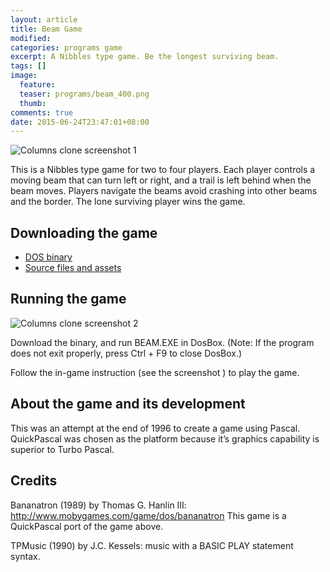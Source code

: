 ```yaml
---
layout: article
title: Beam Game
modified:
categories: programs game
excerpt: A Nibbles type game. Be the longest surviving beam.
tags: []
image:
  feature: 
  teaser: programs/beam_400.png
  thumb:
comments: true
date: 2015-06-24T23:47:01+08:00
---
```


<aside>
<img alt="Columns clone screenshot 1" src="{{ site_url }}/images/programs/beam_screenshot_01.png">
</aside>

This is a Nibbles type game for two to four players. Each player controls a moving beam that can turn left or right, and a trail is left behind when the beam moves. Players navigate the beams avoid crashing into other beams and the border. The lone surviving player wins the game.

## Downloading the game

- [DOS binary](assets/beam/beam.zip)
- [Source files and assets](assets/beam/beam_src.zip)


<div style="clear:both"></div>

## Running the game

<aside>
<img alt="Columns clone screenshot 2" src="{{ site_url }}/images/programs/beam_screenshot_02.png">
</aside>

Download the binary, and run BEAM.EXE in DosBox. (Note: If the program does not exit properly, press Ctrl + F9 to close DosBox.)

Follow the in-game instruction (see the screenshot
) to play the game.

<div style="clear:both"></div>

## About the game and its development

This was an attempt at the end of 1996 to create a game using Pascal. QuickPascal was chosen as the platform because it’s graphics capability is superior to Turbo Pascal.

## Credits

Bananatron (1989) by Thomas G. Hanlin III: http://www.mobygames.com/game/dos/bananatron
This game is a QuickPascal port of the game above.

TPMusic (1990) by J.C. Kessels: music with a BASIC PLAY statement syntax.
